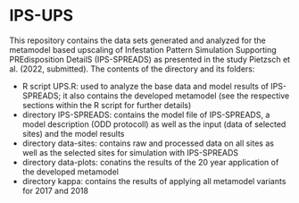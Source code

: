 # IPS-UPS
This repository contains the data sets generated and analyzed for the metamodel based upscaling of Infestation Pattern Simulation Supporting PREdisposition DetailS (IPS-SPREADS) as presented in the study Pietzsch et al. (2022, submitted). The contents of the directory and its folders:

- R script UPS.R: used to analyze the base data and model results of IPS-SPREADS; it also contains the developed metamodel (see the respective sections within the R script for further details)
- directory IPS-SPREADS: contains the model file of IPS-SPREADS, a model description (ODD protocoll) as well as the input (data of selected sites) and the model results
- directory data-sites: contains raw and processed data on all sites as well as the selected sites for simulation with IPS-SPREADS
- directory data-plots: conatins the results of the 20 year application of the developed metamodel
- directory kappa: contains the results of applying all metamodel variants for 2017 and 2018
